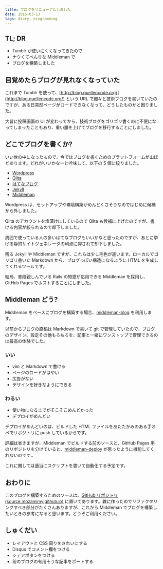 ```yaml
---
title: ブログをリニューアルしました
date: 2016-03-13
tags: diary, programming
---
```


## TL; DR

- Tumblr が使いにくくなってきたので
- ナウくてべんりな Middleman で
- ブログを構築しました

## 目覚めたらブログが見れなくなっていた

これまで Tumblr を使って、[http://blog.quellencode.org/](http://blog.quellencode.org/) という URL で細々と技術ブログを書いていたのですが、ある日突然ページがロードできなくなって、どうしたものかと困りました。

大昔に投稿画面の UI が変わってから、技術ブログをゴリゴリ書くのに不便になってしまったこともあり、重い腰を上げてブログを移行することにしました。

## どこでブログを書くか?

いい世の中になったもので、今ではブログを書くためのプラットフォームが山ほどあります。どれがいいかなーと吟味して、以下の 5 個に絞りました。

- [Wordpress](https://wordpress.com/)
- [Qiita](http://qiita.com/)
- [はてなブログ](http://hatenablog.com/)
- [Jekyll](https://jekyllrb.com/)
- [Middleman](https://middlemanapp.com/)

Wordpress は、セットアップや環境構築がめんどくさそうなのではじめに候補から外しました。

Qiita のアカウントを塩漬けにしているので Qiita も候補に上げたのですが、書ける内容が絞られるので却下しました。

周囲で使っている人の多いはてなブログもいいかなと思ったのですが、あとに挙げる静的サイトジェネレータの利点に押されて却下しました。

残る Jekyll や Middleman ですが、これらは少し毛色が違います。ローカルでゴリゴリ書いた Markdown から、ブログっぽい構造になるように HTML を生成してくれるツールです。

結局、普段親しんでいる Rails の知恵が応用できる Middleman を採用し、GitHub Pages でホストすることにしました。

## Middleman どう?

Middleman をベースにブログを構築する場合、[middleman-blog](https://github.com/middleman/middleman-blog) を利用します。

以前からブログの原稿は Markdown で書いて git で管理していたので、ブログのデザイン、設定その他もろもろを、記事と一緒にワンストップで管理できるのは最高の体験でした。

### いい

- vim と Markdown で書ける
- ページのロードがはやい
- 広告がない
- デザインを好きなようにできる

### わるい

- 使い物になるまでがそこそこめんどかった
- デプロイがめんどい

デプロイがめんどいのは、ビルドした HTML ファイルをあたたかみのある手オペでリポジトリに push しているからです。

詳細は省きますが、Middleman でビルドする前のソースと、GitHub Pages 用のリポジトリを分けていると、[middleman-deploy](https://github.com/middleman-contrib/middleman-deploy) が思ったように機能してくれないのです..

これに関しては適当にスクリプトを書いて自動化する予定です。

## おわりに

このブログを構築するためのソースは、[GitHub リポジトリ (source.mozamimy.github.io)](https://github.com/mozamimy/source.mozamimy.github.io) に置いてあります。雑に作ったのでリファクタリングすべき部分がたくさんありますが、これから Middleman でブログを構築したいときの参考になると思います。どうぞご利用ください。

## しゅくだい

- レイアウトと CSS 周りをきれいにする
- Disqus でコメント欄をつける
- シェアボタンをつける
- 前のブログの有用そうな記事をポートする
